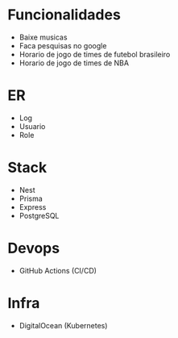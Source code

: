 # Funcionalidades
- Baixe musicas
- Faca pesquisas no google
- Horario de jogo de times de futebol brasileiro
- Horario de jogo de times de NBA
  

# ER

- Log
- Usuario
- Role 

# Stack

- Nest 
- Prisma
- Express
- PostgreSQL

# Devops

- GitHub Actions (CI/CD)
  
# Infra

- DigitalOcean (Kubernetes)